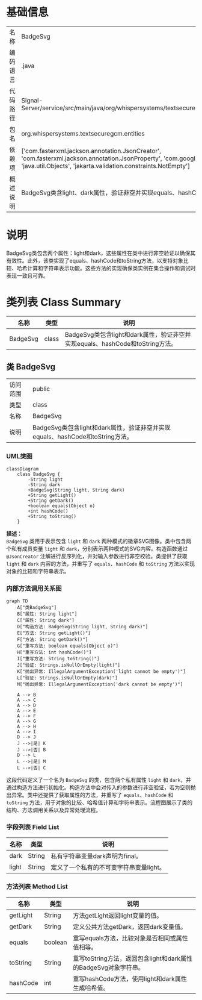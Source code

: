 # 基础信息

|      |      |
|------|------|
| 名称 | BadgeSvg |
| 编码语言 | .java |
| 代码路径 | Signal-Server/service/src/main/java/org/whispersystems/textsecuregcm/entities/BadgeSvg.java |
| 包名 | org.whispersystems.textsecuregcm.entities |
| 依赖项 | ['com.fasterxml.jackson.annotation.JsonCreator', 'com.fasterxml.jackson.annotation.JsonProperty', 'com.google.common.base.Strings', 'java.util.Objects', 'jakarta.validation.constraints.NotEmpty'] |
| 概述说明 | BadgeSvg类含light、dark属性，验证非空并实现equals、hashCode、toString方法。 |

# 说明

BadgeSvg类包含两个属性：light和dark，这些属性在类中进行非空验证以确保其有效性。此外，该类实现了equals、hashCode和toString方法，以支持对象比较、哈希计算和字符串表示功能。这些方法的实现确保类实例在集合操作和调试时表现一致且可靠。

# 类列表 Class Summary

| 名称   | 类型  | 说明 |
|-------|------|-------------|
| BadgeSvg | class | BadgeSvg类包含light和dark属性，验证非空并实现equals、hashCode和toString方法。 |



## 类 BadgeSvg

|      |      |
|------|------|
| 访问范围 | public |
| 类型 | class |
| 名称 | BadgeSvg |
| 说明 | BadgeSvg类包含light和dark属性，验证非空并实现equals、hashCode和toString方法。 |


### UML类图

```mermaid
classDiagram
    class BadgeSvg {
        -String light
        -String dark
        +BadgeSvg(String light, String dark)
        +String getLight()
        +String getDark()
        +boolean equals(Object o)
        +int hashCode()
        +String toString()
    }
```

**描述：**  
`BadgeSvg` 类用于表示包含 `light` 和 `dark` 两种模式的徽章SVG图像。类中包含两个私有成员变量 `light` 和 `dark`，分别表示两种模式的SVG内容。构造函数通过 `@JsonCreator` 注解进行反序列化，并对输入参数进行非空校验。类提供了获取 `light` 和 `dark` 内容的方法，并重写了 `equals`、`hashCode` 和 `toString` 方法以实现对象的比较和字符串表示。


### 内部方法调用关系图

```mermaid
graph TD
    A["类BadgeSvg"]
    B["属性: String light"]
    C["属性: String dark"]
    D["构造方法: BadgeSvg(String light, String dark)"]
    E["方法: String getLight()"]
    F["方法: String getDark()"]
    G["重写方法: boolean equals(Object o)"]
    H["重写方法: int hashCode()"]
    I["重写方法: String toString()"]
    J["验证: Strings.isNullOrEmpty(light)"]
    K["抛出异常: IllegalArgumentException('light cannot be empty')"]
    L["验证: Strings.isNullOrEmpty(dark)"]
    M["抛出异常: IllegalArgumentException('dark cannot be empty')"]

    A --> B
    A --> C
    A --> D
    A --> E
    A --> F
    A --> G
    A --> H
    A --> I
    D --> J
    J -->|是| K
    J -->|否| B
    D --> L
    L -->|是| M
    L -->|否| C
```

这段代码定义了一个名为 `BadgeSvg` 的类，包含两个私有属性 `light` 和 `dark`，并通过构造方法进行初始化。构造方法中会对传入的参数进行非空验证，若为空则抛出异常。类中还提供了获取属性的方法，并重写了 `equals`、`hashCode` 和 `toString` 方法，用于对象的比较、哈希值计算和字符串表示。流程图展示了类的结构、方法调用关系以及异常处理流程。

### 字段列表 Field List

| 名称  | 类型  | 说明 |
|-------|-------|------|
| dark | String | 私有字符串变量dark声明为final。 |
| light | String | 定义了一个私有的不可变字符串变量light。 |

### 方法列表 Method List

| 名称  | 类型  | 说明 |
|-------|-------|------|
| getLight | String | 方法getLight返回light变量的值。 |
| getDark | String | 定义公共方法getDark，返回dark变量值。 |
| equals | boolean | 重写equals方法，比较对象是否相同或属性值相等。 |
| toString | String | 重写toString方法，返回包含light和dark属性的BadgeSvg对象字符串。 |
| hashCode | int | 重写hashCode方法，使用light和dark属性生成哈希值。 |




